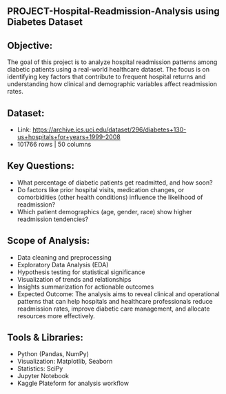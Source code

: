 ## PROJECT-Hospital-Readmission-Analysis using Diabetes Dataset

## Objective: 
The goal of this project is to analyze hospital readmission patterns among diabetic patients using a real-world healthcare dataset. The focus is on identifying key factors that contribute to frequent hospital returns and understanding how clinical and demographic variables affect readmission rates.

## Dataset:
- Link: https://archive.ics.uci.edu/dataset/296/diabetes+130-us+hospitals+for+years+1999-2008
- 101766 rows | 50 columns


## Key Questions:

- What percentage of diabetic patients get readmitted, and how soon?
- Do factors like prior hospital visits, medication changes, or comorbidities (other health conditions) influence the likelihood of readmission?
- Which patient demographics (age, gender, race) show higher readmission tendencies?

## Scope of Analysis:

- Data cleaning and preprocessing
- Exploratory Data Analysis (EDA)
- Hypothesis testing for statistical significance
- Visualization of trends and relationships
- Insights summarization for actionable outcomes
- Expected Outcome: The analysis aims to reveal clinical and operational patterns that can help hospitals and healthcare professionals reduce readmission rates, improve diabetic care management, and allocate resources more effectively.

## Tools & Libraries:

- Python (Pandas, NumPy)
- Visualization: Matplotlib, Seaborn
- Statistics: SciPy
- Jupyter Notebook
- Kaggle Plateform for analysis workflow
